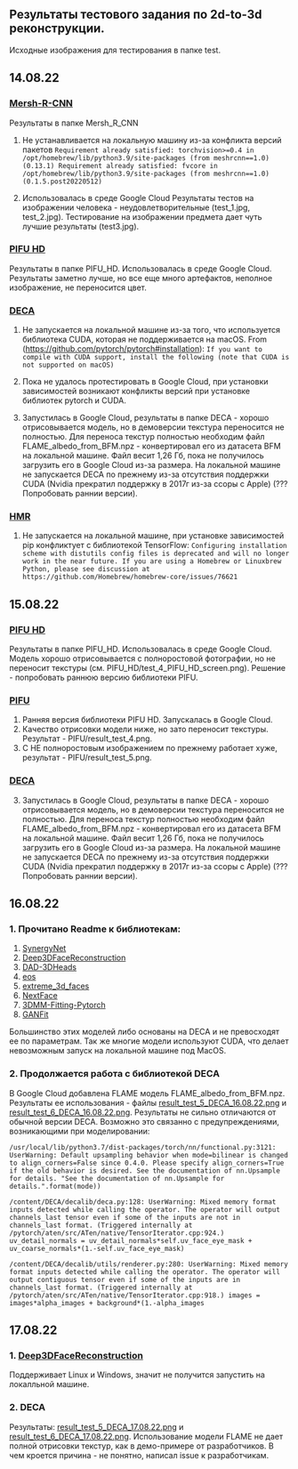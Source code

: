 ## Результаты тестового задания по 2d-to-3d реконструкции. ##

Исходные изображения для тестирования в папке test.

## 14.08.22 ##
### [Mersh-R-CNN](https://github.com/facebookresearch/meshrcnn) ###
  Результаты в папке Mersh_R_CNN

  1. Не устанавливается на локальную машину из-за конфликта версий пакетов
  `Requirement already satisfied: torchvision>=0.4 in /opt/homebrew/lib/python3.9/site-packages (from meshrcnn==1.0) (0.13.1)
   Requirement already satisfied: fvcore in /opt/homebrew/lib/python3.9/site-packages (from meshrcnn==1.0) (0.1.5.post20220512)`
   
  2. Использовалась в среде Google Cloud
    Результаты тестов на изображении человека - неудовлетворительные (test_1.jpg, test_2.jpg). Тестирование на изображении предмета дает чуть лучшие результаты (test3.jpg).
    
### [PIFU HD](https://github.com/facebookresearch/pifuhd) ###
  Результаты в папке PIFU_HD. Использовалась в среде Google Cloud. Результаты заметно лучше, но все еще много артефактов, неполное изображение, не переносится цвет.

### [DECA](https://github.com/YadiraF/DECA) ###
  1. Не запускается на локальной машине из-за того, что используется библиотека CUDA, которая не поддерживается на macOS.
  From (https://github.com/pytorch/pytorch#installation):
  `If you want to compile with CUDA support, install the following (note that CUDA is not supported on macOS)`

  2. Пока не удалось протестировать в Google Cloud, при установки зависимостей возникают конфликты версий при установке библиотек pytorch и CUDA.
  
  3. Запустилась в Google Cloud, результаты в папке DECA - хорошо отрисовывается модель, но в демоверсии текстура переносится не полностью.
  Для переноса текстур полностью необходим файл FLAME_albedo_from_BFM.npz - конвертировал его из датасета BFM на локальной машине. Файл весит 1,26 Гб, пока не получилось загрузить его в Google Cloud из-за размера. На локальной машине не запускается DECA по прежнему из-за отсутствия поддержки CUDA (Nvidia прекратил поддержку в 2017г из-за ссоры с Apple) (??? Попробовать раннии версии).
  
### [HMR](https://github.com/akanazawa/hmr) ###
  1. Не запускается на локальной машине, при установке зависимостей pip конфликтует с библиотекой TensorFlow:
  `Configuring installation scheme with distutils config files is deprecated and will no longer work in the near future. If you are using a Homebrew or Linuxbrew Python, please see discussion at https://github.com/Homebrew/homebrew-core/issues/76621`
  
## 15.08.22 ##
### [PIFU HD](https://github.com/facebookresearch/pifuhd) ###
Результаты в папке PIFU_HD. Использовалась в среде Google Cloud. Модель хорошо отрисовывается с полноростовой фотографии, но не переносит текстуры (см. PIFU_HD/test_4_PIFU_HD_screen.png). Решение - попробовать раннюю версию библиотеки PIFU.

### [PIFU](https://github.com/shunsukesaito/PIFu) ###
  1. Ранняя версия библиотеки PIFU HD. Запускалась в Google Cloud.
  2. Качество отрисовки модели ниже, но зато переносит текстуры. Результат - PIFU/result_test_4.png.
  3. С НЕ полноростовым изображением по прежнему работает хуже, результат - PIFU/result_test_5.png.

### [DECA](https://github.com/YadiraF/DECA) ###
  3. Запустилась в Google Cloud, результаты в папке DECA - хорошо отрисовывается модель, но в демоверсии текстура переносится не полностью.
  Для переноса текстур полностью необходим файл FLAME_albedo_from_BFM.npz - конвертировал его из датасета BFM на локальной машине. Файл весит 1,26 Гб, пока не получилось загрузить его в Google Cloud из-за размера. На локальной машине не запускается DECA по прежнему из-за отсутствия поддержки CUDA (Nvidia прекратил поддержку в 2017г из-за ссоры с Apple) (??? Попробовать раннии версии).
 
## 16.08.22 ##
### 1. Прочитано Readme к библиотекам: ###
1. [SynergyNet](https://github.com/choyingw/SynergyNet)
2. [Deep3DFaceReconstruction](https://github.com/microsoft/Deep3DFaceReconstruction)
3. [DAD-3DHeads](https://github.com/PinataFarms/DAD-3DHeads)
4. [eos](https://github.com/patrikhuber/eos)
5. [extreme_3d_faces](https://github.com/anhttran/extreme_3d_faces)
6. [NextFace](https://github.com/abdallahdib/NextFace)
7. [3DMM-Fitting-Pytorch](https://github.com/ascust/3DMM-Fitting-Pytorch)
8. [GANFit](https://github.com/barisgecer/GANFit)

Большинство этих моделей либо основаны на DECA и не превосходят ее по параметрам. Так же многие модели используют CUDA, что делает невозможным запуск на локальной машине под MacOS.

### 2. Продолжается работа с библиотекой DECA ###
В Google Cloud добавлена FLAME модель FLAME_albedo_from_BFM.npz. Результаты ее использования - файлы [result_test_5_DECA_16.08.22.png](https://github.com/Morozov33/2d_to_3d_recon_test/blob/main/DECA/result_test_5_DECA_16.08.22.png) и [result_test_6_DECA_16.08.22.png](https://github.com/Morozov33/2d_to_3d_recon_test/blob/main/DECA/result_test_6_DECA_16.08.22.png).
Результаты не сильно отличаются от обычной версии DECA. Возможно это связанно с предупреждениями, возникающими при моделировании:

`/usr/local/lib/python3.7/dist-packages/torch/nn/functional.py:3121: UserWarning: Default upsampling behavior when mode=bilinear is changed to align_corners=False since 0.4.0. Please specify align_corners=True if the old behavior is desired. See the documentation of nn.Upsample for details. "See the documentation of nn.Upsample for details.".format(mode))`

`/content/DECA/decalib/deca.py:128: UserWarning: Mixed memory format inputs detected while calling the operator. The operator will output channels_last tensor even if some of the inputs are not in channels_last format. (Triggered internally at  /pytorch/aten/src/ATen/native/TensorIterator.cpp:924.)
 uv_detail_normals = uv_detail_normals*self.uv_face_eye_mask + uv_coarse_normals*(1.-self.uv_face_eye_mask)`
 
`/content/DECA/decalib/utils/renderer.py:280: UserWarning: Mixed memory format inputs detected while calling the operator. The operator will output contiguous tensor even if some of the inputs are in channels_last format. (Triggered internally at  /pytorch/aten/src/ATen/native/TensorIterator.cpp:918.)
  images = images*alpha_images + background*(1.-alpha_images`

## 17.08.22 ##
### 1. [Deep3DFaceReconstruction](https://github.com/microsoft/Deep3DFaceReconstruction) ###
Поддерживает Linux и Windows, значит не получится запустить на локалльной машине.

### 2. DECA ###
Результаты: [result_test_5_DECA_17.08.22.png](https://github.com/Morozov33/2d_to_3d_recon_test/blob/main/DECA/result_test_5_DECA_17.08.22.png) и [result_test_6_DECA_17.08.22.png](https://github.com/Morozov33/2d_to_3d_recon_test/blob/main/DECA/result_test_6_DECA_17.08.22.png). Использование модели FLAME не дает полной отрисовки текстур, как в демо-примере от разработчиков. В чем кроется причина - не понятно, написал issue к разработчикам. 
